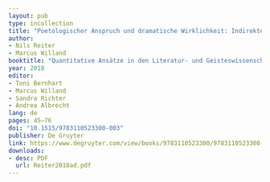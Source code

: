 ```yaml
---
layout: pub
type: incollection
title: "Poetologischer Anspruch und dramatische Wirklichkeit: Indirekte Operationalisierung in der digitalen Dramenanalyse"
author:
- Nils Reiter
- Marcus Willand
booktitle: "Quantitative Ansätze in den Literatur- und Geisteswissenschaften: Systematische und historische Perspektiven"
year: 2018
editor:
- Toni Bernhart
- Marcus Willand
- Sandra Richter
- Andrea Albrecht
lang: de
pages: 45–76
doi: "10.1515/9783110523300-003"
publisher: De Gruyter
link: https://www.degruyter.com/view/books/9783110523300/9783110523300-003/9783110523300-003.xml
downloads:
- desc: PDF
  url: Reiter2018ad.pdf
---
```


